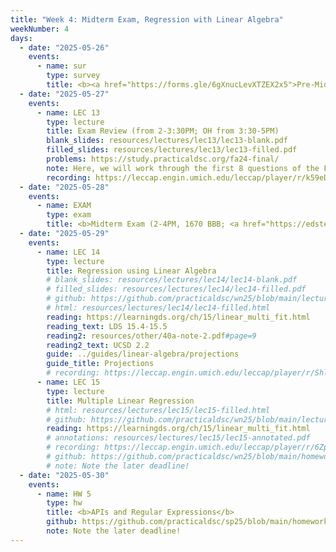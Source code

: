 ```yaml
---
title: "Week 4: Midterm Exam, Regression with Linear Algebra"
weekNumber: 4
days:
  - date: "2025-05-26"
    events:
      - name: sur
        type: survey
        title: <b><a href="https://forms.gle/6gXnucLevXTZEX2x5">Pre-Midterm Survey</a></b>
  - date: "2025-05-27"
    events:
      - name: LEC 13
        type: lecture
        title: Exam Review (from 2-3:30PM; OH from 3:30-5PM)
        blank_slides: resources/lectures/lec13/lec13-blank.pdf
        filled_slides: resources/lectures/lec13/lec13-filled.pdf
        problems: https://study.practicaldsc.org/fa24-final/
        note: Here, we will work through the first 8 questions of the Fall 2024 Final Exam (back when the Final was cumulative).
        recording: https://leccap.engin.umich.edu/leccap/player/r/k59eDS
  - date: "2025-05-28"
    events:
      - name: EXAM
        type: exam
        title: <b>Midterm Exam (2-4PM, 1670 BBB; <a href="https://edstem.org/us/courses/78535/discussion/6727704">details here</a>)</b>
  - date: "2025-05-29"
    events:
      - name: LEC 14
        type: lecture
        title: Regression using Linear Algebra
        # blank_slides: resources/lectures/lec14/lec14-blank.pdf
        # filled_slides: resources/lectures/lec14/lec14-filled.pdf
        # github: https://github.com/practicaldsc/wn25/blob/main/lectures/lec14/
        # html: resources/lectures/lec14/lec14-filled.html
        reading: https://learningds.org/ch/15/linear_multi_fit.html
        reading_text: LDS 15.4-15.5
        reading2: resources/other/40a-note-2.pdf#page=9
        reading2_text: UCSD 2.2
        guide: ../guides/linear-algebra/projections
        guide_title: Projections
        # recording: https://leccap.engin.umich.edu/leccap/player/r/ShljO9
      - name: LEC 15
        type: lecture
        title: Multiple Linear Regression
        # html: resources/lectures/lec15/lec15-filled.html
        # github: https://github.com/practicaldsc/wn25/blob/main/lectures/lec15/
        reading: https://learningds.org/ch/15/linear_multi_fit.html
        # annotations: resources/lectures/lec15/lec15-annotated.pdf
        # recording: https://leccap.engin.umich.edu/leccap/player/r/6Zpa1q
        # github: https://github.com/practicaldsc/wn25/blob/main/homeworks/hw07/hw07.ipynb
        # note: Note the later deadline!
  - date: "2025-05-30"
    events:
      - name: HW 5
        type: hw
        title: <b>APIs and Regular Expressions</b>
        github: https://github.com/practicaldsc/sp25/blob/main/homeworks/hw05/hw05.ipynb
        note: Note the later deadline!
---
```

